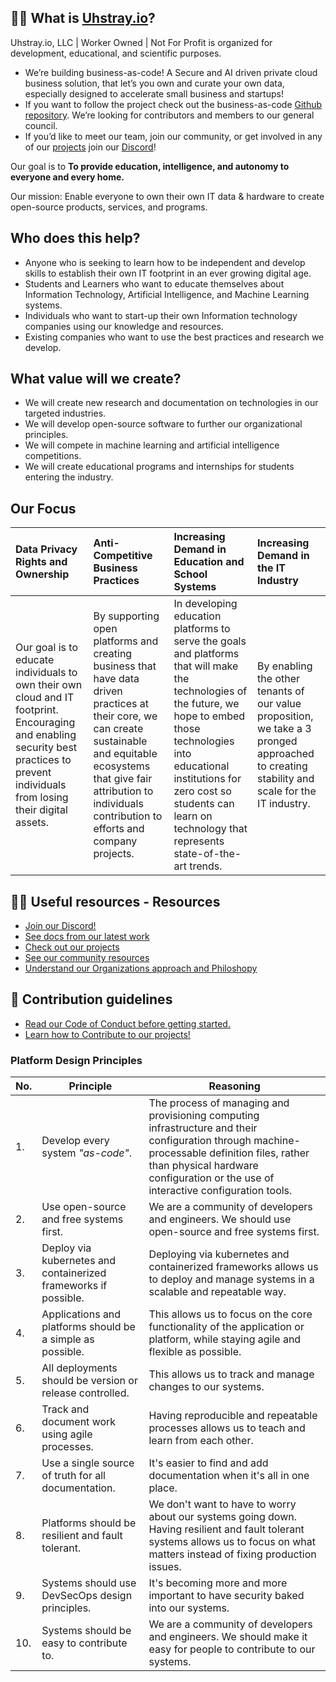 ## 🙋‍♀️ What is [Uhstray.io](https://www.uhstray.io/)?

Uhstray.io, LLC | Worker Owned | Not For Profit is organized for development, educational, and scientific purposes.

- We’re building business-as-code! A Secure and AI driven private cloud business solution, that let’s you own and curate your own data, especially designed to accelerate small business and startups!
- If you want to follow the project check out the business-as-code [Github repository](https://www.github.com/uhstray-io/business-as-code). We’re looking for contributors and members to our general council.
- If you’d like to meet our team, join our community, or get involved in any of our [projects](https://www.uhstray.io/en/projects) join our [Discord](https://discord.uhstray.io/)!

Our goal is to **To provide education, intelligence, and autonomy to everyone and every home.**

Our mission: Enable everyone to own their own IT data & hardware to create open-source products, services, and programs.

## Who does this help?
- Anyone who is seeking to learn how to be independent and develop skills to establish their own IT footprint in an ever growing digital age.
- Students and Learners who want to educate themselves about Information Technology, Artificial Intelligence, and Machine Learning systems.
- Individuals who want to start-up their own Information technology companies using our knowledge and resources.
- Existing companies who want to use the best practices and research we develop.

## What value will we create?
- We will create new research and documentation on technologies in our targeted industries.
- We will develop open-source software to further our organizational principles.
- We will compete in machine learning and artificial intelligence competitions.
- We will create educational programs and internships for students entering the industry.

## Our Focus
| Data Privacy Rights and Ownership | Anti-Competitive Business Practices | Increasing Demand in Education and School Systems | Increasing Demand in the IT Industry |
|:-----|:-----|:-----|:-----|
| Our goal is to educate individuals to own their own cloud and IT footprint. Encouraging and enabling security best practices to prevent individuals from losing their digital assets. | By supporting open platforms and creating business that have data driven practices at their core, we can create sustainable and equitable ecosystems that give fair attribution to individuals contribution to efforts and company projects. | In developing education platforms to serve the goals and platforms that will make the technologies of the future, we hope to embed those technologies into educational institutions for zero cost so students can learn on technology that represents state-of-the-art trends. | By enabling the other tenants of our value proposition, we take a 3 pronged approached to creating stability and scale for the IT industry. |

## 👩‍💻 Useful resources -  Resources
- [Join our Discord!](https://discord.uhstray.io/)
- [See docs from our latest work](https://www.uhstray.io/docs)
- [Check out our projects](https://www.uhstray.io/projects)
- [See our community resources](https://www.uhstray.io/community)
- [Understand our Organizations approach and Philoshopy](https://www.uhstray.io/our-philosophy)

## 🌈 Contribution guidelines
- [Read our Code of Conduct before getting started.](https://www.uhstray.io/code-of-conduct)
- [Learn how to Contribute to our projects!](https://www.uhstray.io/contributing)

### Platform Design Principles

| No. | Principle | Reasoning |
|-|-----------|-----------|
|1.| Develop every system *"as-code"*. | The process of managing and provisioning computing infrastructure and their configuration through machine-processable definition files, rather than physical hardware configuration or the use of interactive configuration tools. |
|2.| Use open-source and free systems first. | We are a community of developers and engineers. We should use open-source and free systems first. |
|3.| Deploy via kubernetes and containerized frameworks if possible. | Deploying via kubernetes and containerized frameworks allows us to deploy and manage systems in a scalable and repeatable way. |
|4.| Applications and platforms should be a simple as possible.  | This allows us to focus on the core functionality of the application or platform, while staying agile and flexible as possible. |
|5.| All deployments should be version or release controlled. | This allows us to track and manage changes to our systems. |
|6.| Track and document work using agile processes. | Having reproducible and repeatable processes allows us to teach and learn from each other. |
|7.| Use a single source of truth for all documentation. | It's easier to find and add documentation when it's all in one place. |
|8.| Platforms should be resilient and fault tolerant. | We don't want to have to worry about our systems going down. Having resilient and fault tolerant systems allows us to focus on what matters instead of fixing production issues. |
|9.| Systems should use DevSecOps design principles. | It's becoming more and more important to have security baked into our systems. |
|10.| Systems should be easy to contribute to. | We are a community of developers and engineers. We should make it easy for people to contribute to our systems. |
  







